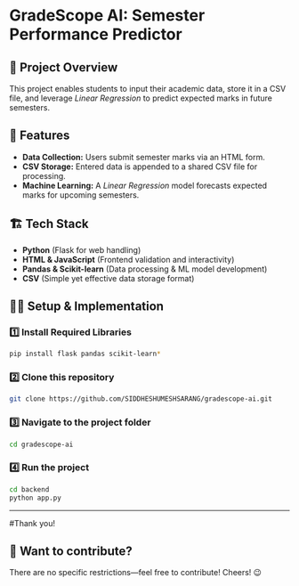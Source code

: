 # **GradeScope AI: Semester Performance Predictor**

## 📝 Project Overview
This project enables students to input their academic data, store it in a CSV file, and leverage *Linear Regression* to predict expected marks in future semesters.

## 📌 Features
- **Data Collection:** Users submit semester marks via an HTML form.
- **CSV Storage:** Entered data is appended to a shared CSV file for processing.
- **Machine Learning:** A *Linear Regression* model forecasts expected marks for upcoming semesters.

## 🏗 Tech Stack
- **Python** (Flask for web handling)
- **HTML & JavaScript** (Frontend validation and interactivity)
- **Pandas & Scikit-learn** (Data processing & ML model development)
- **CSV** (Simple yet effective data storage format)

## 🏃‍♂ Setup & Implementation

### 1️⃣ Install Required Libraries
```bash
pip install flask pandas scikit-learn*
```

### 2️⃣ Clone this repository
```bash
git clone https://github.com/SIDDHESHUMESHSARANG/gradescope-ai.git
```

### 3️⃣ Navigate to the project folder
```bash
cd gradescope-ai
```

### 4️⃣ Run the project
```bash
cd backend
python app.py
```

---

#Thank you! 
## 🤝 Want to contribute?
There are no specific restrictions—feel free to contribute! Cheers! 😉
 

 
